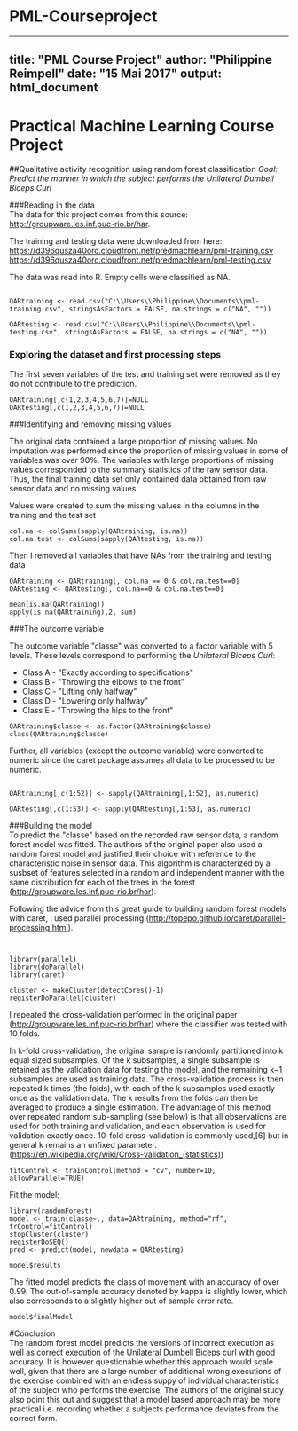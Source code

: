 # PML-Courseproject
---
title: "PML Course Project"
author: "Philippine Reimpell"
date: "15 Mai 2017"
output: html_document
---

# Practical Machine Learning Course Project  
##Qualitative activity recognition using random forest classification
*Goal: Predict the manner in which the subject performs the Unilateral Dumbell Biceps Curl*


###Reading in the data  
The data for this project comes from this source: http://groupware.les.inf.puc-rio.br/har. 


The training and testing data were downloaded from here:  
https://d396qusza40orc.cloudfront.net/predmachlearn/pml-training.csv  
https://d396qusza40orc.cloudfront.net/predmachlearn/pml-testing.csv  


The data was read into R. Empty cells were classified as NA.  
```{r}

QARtraining <- read.csv("C:\\Users\\Philippine\\Documents\\pml-training.csv", stringsAsFactors = FALSE, na.strings = c("NA", ""))

QARtesting <- read.csv("C:\\Users\\Philippine\\Documents\\pml-testing.csv", stringsAsFactors = FALSE, na.strings = c("NA", ""))

```



### Exploring the dataset and first processing steps  
The first seven variables of the test and training set were removed as they do not contribute to the prediction.

```{r}
QARtraining[,c(1,2,3,4,5,6,7)]=NULL
QARtesting[,c(1,2,3,4,5,6,7)]=NULL
```




###Identifying and removing missing values  

The original data contained a large proportion of missing values. No imputation was performed since the proportion of missing values in some of variables was over 90%. The variables with large proportions of missing values corresponded to the summary statistics of the raw sensor data. Thus, the final training data set only contained data obtained from raw sensor data and no missing values.


Values were created to sum the missing values in the columns in the training and the test set

```{r}
col.na <- colSums(sapply(QARtraining, is.na))
col.na.test <- colSums(sapply(QARtesting, is.na))
```

Then I removed all variables that have NAs from the training and testing data

```{r}
QARtraining <- QARtraining[, col.na == 0 & col.na.test==0]
QARtesting <- QARtesting[, col.na==0 & col.na.test==0]
```

```{r}
mean(is.na(QARtraining))
apply(is.na(QARtraining),2, sum)
```



###The outcome variable  
  
The outcome variable "classe" was converted to a factor variable with 5 levels. These levels correspond to performing the *Unilateral Biceps Curl*:
  
- Class A - "Exactly according to specifications"
- Class B - "Throwing the elbows to the front"
- Class C - "Lifting only halfway"
- Class D - "Lowering only halfway"
- Class E - "Throwing the hips to the front"



```{r}
QARtraining$classe <- as.factor(QARtraining$classe)
class(QARtraining$classe)
```

Further, all variables (except the outcome variable) were converted to numeric since the caret package assumes all data to be processed to be numeric.
```{r}

QARtraining[,c(1:52)] <- sapply(QARtraining[,1:52], as.numeric)

QARtesting[,c(1:53)] <- sapply(QARtesting[,1:53], as.numeric)

```


###Building the model  
To predict the "classe" based on the recorded raw sensor data, a random forest model was fitted.
The authors of the original paper also used a random forest model and justified their choice with reference to the characteristic noise in sensor data. This algorithm is characterized by a susbset of features selected in a random and independent manner with the same distribution for each of the trees in the forest (http://groupware.les.inf.puc-rio.br/har).
  
Following the advice from this great guide to building random forest models with caret, I used parallel processing (http://topepo.github.io/caret/parallel-processing.html).

```{r}


library(parallel)
library(doParallel)
library(caret)

cluster <- makeCluster(detectCores()-1)
registerDoParallel(cluster)
```

I repeated the cross-validation performed in the original paper (http://groupware.les.inf.puc-rio.br/har) where the classifier was tested with 10 folds.

In k-fold cross-validation, the original sample is randomly partitioned into k equal sized subsamples. Of the k subsamples, a single subsample is retained as the validation data for testing the model, and the remaining k−1 subsamples are used as training data. The cross-validation process is then repeated k times (the folds), with each of the k subsamples used exactly once as the validation data. The k results from the folds can then be averaged to produce a single estimation. The advantage of this method over repeated random sub-sampling (see below) is that all observations are used for both training and validation, and each observation is used for validation exactly once. 10-fold cross-validation is commonly used,[6] but in general k remains an unfixed parameter.(https://en.wikipedia.org/wiki/Cross-validation_(statistics))
```{r}
fitControl <- trainControl(method = "cv", number=10, allowParallel=TRUE)
```

Fit the model:
```{r}
library(randomForest)
model <- train(classe~., data=QARtraining, method="rf", trControl=fitControl)
stopCluster(cluster)
registerDoSEQ()
pred <- predict(model, newdata = QARtesting)

```


```{r}
model$results
```
The fitted model predicts the class of movement with an accuracy of over 0.99. The out-of-sample accuracy denoted by kappa is slightly lower, which also corresponds to a slightly higher out of sample error rate.

```{r}
model$finalModel
```` 


#Conclusion  
The random forest model predicts the versions of incorrect execution as well as correct execution of the Unilateral Dumbell Biceps curl with good accuracy. It is however questionable whether this approach would scale well, given that there are a large number of additional wrong executions of the exercise combined with an endless suppy of individual characteristics of the subject who performs the exercise. The authors of the original study also point this out and suggest that a model based approach may be more practical i.e. recording whether a subjects performance deviates from the correct form.
